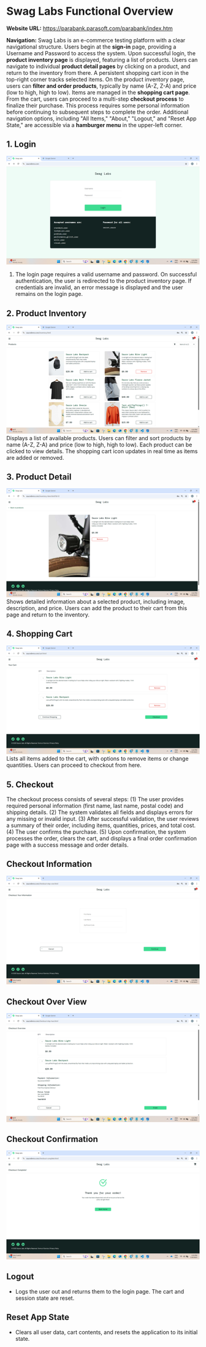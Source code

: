 # Swag Labs Functional Overview

**Website URL:** https://parabank.parasoft.com/parabank/index.htm

**Navigation:** Swag Labs is an e-commerce testing platform with a clear navigational structure. Users begin at the **sign-in** page, providing a Username and Password to access the system. Upon successful login, the **product inventory page** is displayed, featuring a list of products. Users can navigate to individual **product detail pages** by clicking on a product, and return to the inventory from there. A persistent shopping cart icon in the top-right corner tracks selected items. On the product inventory page, users can **filter and order products**, typically by name (A-Z, Z-A) and price (low to high, high to low). Items are managed in the **shopping cart page**. From the cart, users can proceed to a multi-step **checkout process** to finalize their purchase. This process requires some personal information before continuing to subsequent steps to complete the order. Additional navigation options, including "All Items," "About," "Logout," and "Reset App State," are accessible via a **hamburger menu** in the upper-left corner.

## 1. Login
![Login](1_login.png)
1. The login page requires a valid username and password. On successful authentication, the user is redirected to the product inventory page. If credentials are invalid, an error message is displayed and the user remains on the login page.

## 2. Product Inventory
![Product Inventory](2_inventory.png)
 Displays a list of available products. Users can filter and sort products by name (A-Z, Z-A) and price (low to high, high to low). Each product can be clicked to view details. The shopping cart icon updates in real time as items are added or removed.

## 3. Product Detail
![Product Detail](3_product.png)
Shows detailed information about a selected product, including image, description, and price. Users can add the product to their cart from this page and return to the inventory.

## 4. Shopping Cart
![Shopping Cart](4_myCart.png)
Lists all items added to the cart, with options to remove items or change quantities. Users can proceed to checkout from here.

## 5. Checkout
The checkout process consists of several steps: (1) The user provides required personal information (first name, last name, postal code) and shipping details. (2) The system validates all fields and displays errors for any missing or invalid input. (3) After successful validation, the user reviews a summary of their order, including items, quantities, prices, and total cost. (4) The user confirms the purchase. (5) Upon confirmation, the system processes the order, clears the cart, and displays a final order confirmation page with a success message and order details.

## Checkout Information
![Checkout Information](5_checkoutInformation.png)

## Checkout Over View
![Checkout Overview](6_checkoutOverview.png)

## Checkout Confirmation
![Checkout Confirmation](7_checkoutConfirmation.png)

## Logout
- Logs the user out and returns them to the login page. The cart and session state are reset.

## Reset App State
- Clears all user data, cart contents, and resets the application to its initial state.
